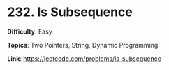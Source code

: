 # 232. Is Subsequence

**Difficulty**: Easy

**Topics**: Two Pointers, String, Dynamic Programming

**Link**: https://leetcode.com/problems/is-subsequence
